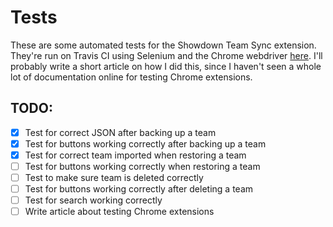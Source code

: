 # Tests

These are some automated tests for the Showdown Team Sync extension. They're run on Travis CI using Selenium and the Chrome webdriver [here](https://travis-ci.org/github/nmarcopo/showdownSync). I'll probably write a short article on how I did this, since I haven't seen a whole lot of documentation online for testing Chrome extensions.

## TODO:

- [x] Test for correct JSON after backing up a team
- [x] Test for buttons working correctly after backing up a team
- [x] Test for correct team imported when restoring a team
- [ ] Test for buttons working correctly when restoring a team
- [ ] Test to make sure team is deleted correctly
- [ ] Test for buttons working correctly after deleting a team
- [ ] Test for search working correctly
- [ ] Write article about testing Chrome extensions